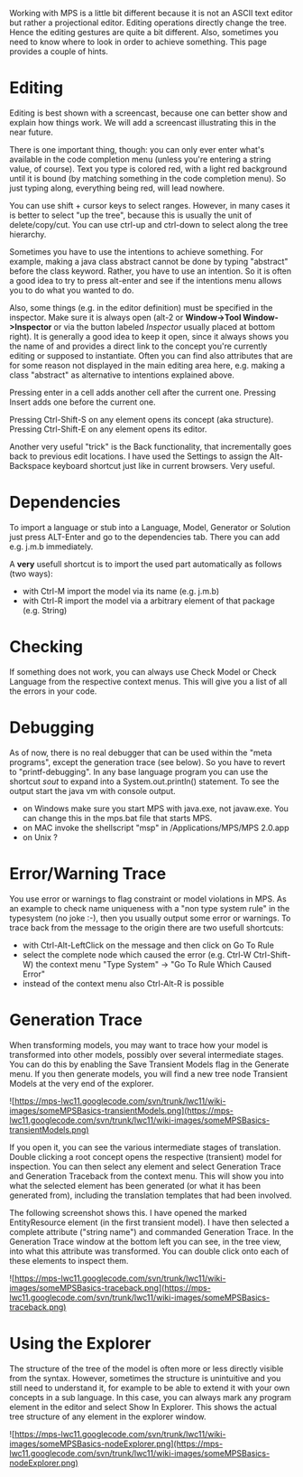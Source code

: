 Working with MPS is a little bit different because it is not an ASCII text editor but rather a projectional editor. Editing operations directly change the tree. Hence the editing gestures are quite a bit different. Also, sometimes you need to know where to look in order to achieve something. This page provides a couple of hints.

# Editing #

Editing is best shown with a screencast, because one can better show and explain how things work. We will add a screencast illustrating this in the near future.

There is one important thing, though: you can only ever enter what's available in the code completion menu (unless you're entering a string value, of course). Text you type is colored red, with a light red background until it is bound (by matching something in the code completion menu). So just typing along, everything being red, will lead nowhere.

You can use shift + cursor keys to select ranges. However, in many cases it is better to select "up the tree", because this is usually the unit of delete/copy/cut. You can use ctrl-up and ctrl-down to select along the tree hierarchy.

Sometimes you have to use the intentions to achieve something. For example, making a java class abstract cannot be done by typing "abstract" before the class keyword. Rather, you have to use an intention. So it is often a good idea to try to press alt-enter and see if the intentions menu allows you to do what you wanted to do.

Also, some things (e.g. in the editor definition) must be specified in the inspector. Make sure it is always open (alt-2 or **Window->Tool Window->Inspector** or via the button labeled _Inspector_ usually placed at bottom right). It is generally a good idea to keep it open, since it always shows you the name of and provides a direct link to the concept you're currently editing or supposed to instantiate. Often you can find also attributes that are for some reason not displayed in the main editing area here, e.g. making a class "abstract" as alternative to intentions explained above.

Pressing enter in a cell adds another cell after the current one.
Pressing Insert adds one before the current one.

Pressing Ctrl-Shift-S on any element opens its concept (aka structure).
Pressing Ctrl-Shift-E on any element opens its editor.

Another very useful "trick" is the Back functionality, that incrementally goes back to previous edit locations. I have used the Settings to assign the Alt-Backspace keyboard shortcut just like in current browsers. Very useful.

# Dependencies #

To import a language or stub into a Language, Model, Generator or Solution just press ALT-Enter and go to the dependencies tab. There you can add e.g. j.m.b immediately.

A **very** usefull shortcut is to import the used part automatically as follows (two ways):
  * with Ctrl-M import the model via its name (e.g. j.m.b)
  * with Ctrl-R import the model via a arbitrary element of that package (e.g. String)

# Checking #

If something does not work, you can always use Check Model or Check Language from the respective context menus. This will give you a list of all the errors in your code.

# Debugging #

As of now, there is no real debugger that can be used within the "meta programs", except the generation trace (see below). So you have to revert to "printf-debugging".
In any base language program you can use the shortcut _sout_ to expand into a System.out.println() statement.
To see the output start the java vm with console output.
  * on Windows make sure you start MPS with java.exe, not javaw.exe. You can change this in the mps.bat file that starts MPS.
  * on MAC invoke the shellscript "msp" in /Applications/MPS/MPS 2.0.app
  * on Unix ?

# Error/Warning Trace #

You use error or warnings to flag constraint or model violations in MPS.
As an example to check name uniqueness with a "non type system rule" in the typesystem (no joke :-), then you usually output some error or warnings. To trace back from the message to the origin there are two usefull shortcuts:
  * with Ctrl-Alt-LeftClick on the message and then click on Go To Rule
  * select the complete node which caused the error (e.g. Ctrl-W Ctrl-Shift-W) the context menu "Type System" -> "Go To Rule Which Caused Error"
  * instead of the context menu also Ctrl-Alt-R is possible

# Generation Trace #

When transforming models, you may want to trace how your model is transformed into other models, possibly over several intermediate stages. You can do this by enabling the Save Transient Models flag in the Generate menu. If you then generate models, you will find a new tree node Transient Models at the very end of the explorer.

![https://mps-lwc11.googlecode.com/svn/trunk/lwc11/wiki-images/someMPSBasics-transientModels.png](https://mps-lwc11.googlecode.com/svn/trunk/lwc11/wiki-images/someMPSBasics-transientModels.png)

If you open it, you can see the various intermediate stages of translation. Double clicking a root concept opens the respective (transient) model for inspection. You can then select any element and select Generation Trace and Generation Traceback from the context menu. This will show you into what the selected element has been generated (or what it has been generated from), including the translation templates that had been involved.

The following screenshot shows this. I have opened the marked EntityResource element (in the first transient model). I have then selected a complete attribute ("string name") and commanded Generation Trace. In the Generation Trace window at the bottom left you can see, in the tree view, into what this attribute was transformed. You can double click onto each of these elements to inspect them.

![https://mps-lwc11.googlecode.com/svn/trunk/lwc11/wiki-images/someMPSBasics-traceback.png](https://mps-lwc11.googlecode.com/svn/trunk/lwc11/wiki-images/someMPSBasics-traceback.png)

# Using the Explorer #

The structure of the tree of the model is often more or less directly visible from the syntax. However, sometimes the structure is unintuitive and you still need to understand it, for example to be able to extend it with your own concepts in a sub language. In this case, you can always mark any program element in the editor and select Show In Explorer. This shows the actual tree structure of any element in the explorer window.

![https://mps-lwc11.googlecode.com/svn/trunk/lwc11/wiki-images/someMPSBasics-nodeExplorer.png](https://mps-lwc11.googlecode.com/svn/trunk/lwc11/wiki-images/someMPSBasics-nodeExplorer.png)